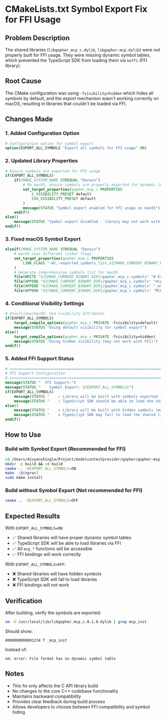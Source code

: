 # CMakeLists.txt Symbol Export Fix for FFI Usage

## Problem Description

The shared libraries (`libgopher_mcp_c.dylib`, `libgopher-mcp.dylib`) were not properly built for FFI usage. They were missing dynamic symbol tables, which prevented the TypeScript SDK from loading them via `koffi` (FFI library).

## Root Cause

The CMake configuration was using `-fvisibility=hidden` which hides all symbols by default, and the export mechanism wasn't working correctly on macOS, resulting in libraries that couldn't be loaded via FFI.

## Changes Made

### 1. Added Configuration Option

```cmake
# Configuration option for symbol export
option(EXPORT_ALL_SYMBOLS "Export all symbols for FFI usage" ON)
```

### 2. Updated Library Properties

```cmake
# Ensure symbols are exported for FFI usage
if(EXPORT_ALL_SYMBOLS)
    if(CMAKE_SYSTEM_NAME STREQUAL "Darwin")
        # On macOS, ensure symbols are properly exported for dynamic loading
        set_target_properties(gopher_mcp_c PROPERTIES
            C_VISIBILITY_PRESET default
            CXX_VISIBILITY_PRESET default
        )
        message(STATUS "Symbol export enabled for FFI usage on macOS")
    endif()
else()
    message(STATUS "Symbol export disabled - library may not work with FFI")
endif()
```

### 3. Fixed macOS Symbol Export

```cmake
elseif(CMAKE_SYSTEM_NAME STREQUAL "Darwin")
    # macOS uses different linker flags
    set_target_properties(gopher_mcp_c PROPERTIES
        LINK_FLAGS "-Wl,-exported_symbols_list,${CMAKE_CURRENT_BINARY_DIR}/gopher_mcp_c.symbols"
    )
    # Generate comprehensive symbols list for macOS
    file(WRITE "${CMAKE_CURRENT_BINARY_DIR}/gopher_mcp_c.symbols" "# Export all MCP API symbols\n")
    file(APPEND "${CMAKE_CURRENT_BINARY_DIR}/gopher_mcp_c.symbols" "mcp_*\n")
    file(APPEND "${CMAKE_CURRENT_BINARY_DIR}/gopher_mcp_c.symbols" "_mcp_*\n")
    file(APPEND "${CMAKE_CURRENT_BINARY_DIR}/gopher_mcp_c.symbols" "MCP_*\n")
```

### 4. Conditional Visibility Settings

```cmake
# Unix/Linux/macOS: Use visibility attributes
if(EXPORT_ALL_SYMBOLS)
    target_compile_options(gopher_mcp_c PRIVATE -fvisibility=default)
    message(STATUS "Using default visibility for symbol export")
else()
    target_compile_options(gopher_mcp_c PRIVATE -fvisibility=hidden)
    message(STATUS "Using hidden visibility (may not work with FFI)")
endif()
```

### 5. Added FFI Support Status

```cmake
# ============================================================================
# FFI Support Configuration
# ============================================================================
message(STATUS "  FFI Support:")
message(STATUS "    Symbol Export: ${EXPORT_ALL_SYMBOLS}")
if(EXPORT_ALL_SYMBOLS)
    message(STATUS "    ✓ Library will be built with symbols exported for FFI usage")
    message(STATUS "    ✓ TypeScript SDK should be able to load the shared library")
else()
    message(STATUS "    ✗ Library will be built with hidden symbols (may not work with FFI)")
    message(STATUS "    ✗ TypeScript SDK may fail to load the shared library")
endif()
```

## How to Use

### Build with Symbol Export (Recommended for FFI)

```bash
cd /Users/divyanshingle/Project/modelcontextprovider/gopher/gopher-mcp
mkdir -p build && cd build
cmake .. -DEXPORT_ALL_SYMBOLS=ON
make -j$(nproc)
sudo make install
```

### Build without Symbol Export (Not recommended for FFI)

```bash
cmake .. -DEXPORT_ALL_SYMBOLS=OFF
```

## Expected Results

With `EXPORT_ALL_SYMBOLS=ON`:

- ✅ Shared libraries will have proper dynamic symbol tables
- ✅ TypeScript SDK will be able to load libraries via FFI
- ✅ All `mcp_*` functions will be accessible
- ✅ FFI bindings will work correctly

With `EXPORT_ALL_SYMBOLS=OFF`:

- ❌ Shared libraries will have hidden symbols
- ❌ TypeScript SDK will fail to load libraries
- ❌ FFI bindings will not work

## Verification

After building, verify the symbols are exported:

```bash
nm -D /usr/local/lib/libgopher_mcp_c.0.1.0.dylib | grep mcp_init
```

Should show:

```
0000000000001234 T _mcp_init
```

Instead of:

```
nm: error: File format has no dynamic symbol table
```

## Notes

- This fix only affects the C API library build
- No changes to the core C++ codebase functionality
- Maintains backward compatibility
- Provides clear feedback during build process
- Allows developers to choose between FFI compatibility and symbol hiding
